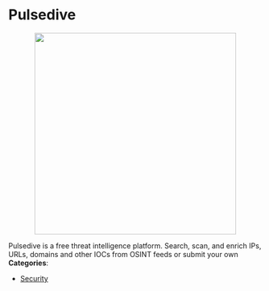 # Pulsedive

<p align="center">
    <img width="400" src="https://raw.githubusercontent.com/awesome-apis/awesome-apis/apis/pulsedive/logo_256x256.png" />
</p>


Pulsedive is a free threat intelligence platform. Search, scan, and enrich IPs, URLs, domains and other IOCs from OSINT feeds or submit your own
**Categories**:

- [Security](https://github/awesome-apis/awesome-apis#security)



